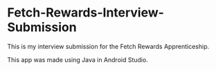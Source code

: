 # Fetch-Rewards-Interview-Submission
 
This is my interview submission for the Fetch Rewards Apprenticeship.

This app was made using Java in Android Studio.
